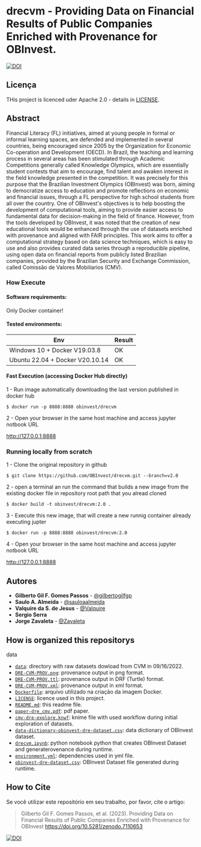 # drecvm - Providing Data on Financial Results of Public Companies Enriched with Provenance for OBInvest.

[![DOI](https://zenodo.org/badge/DOI/10.5281/zenodo.7110653.svg)](https://doi.org/10.5281/zenodo.7110653)

## Licença
THis project is licenced uder Apache 2.0 - details in [LICENSE](LICENSE).

## Abstract 

Financial Literacy (FL) initiatives, aimed at young people in formal or informal learning spaces, are defended and implemented in several countries, being encouraged since 2005 by the Organization for Economic Co-operation and Development (OECD). In Brazil, the teaching and learning process in several areas has been stimulated through Academic Competitions generally called Knowledge Olympics, which are essentially student contests that aim to encourage, find talent and awaken interest in the field knowledge presented in the competition. It was precisely for this purpose that the Brazilian Investment Olympics (OBInvest) was born, aiming to democratize access to education and promote reflections on economic and financial issues, through a FL perspective for high school students from all over the country. One of OBInvest's objectives is to help boosting the development of computational tools, aiming to provide easier access to fundamental data for decision-making in the field of finance. However, from the tools developed by OBInvest, it was noted that the creation of new educational tools would be enhanced through the use of datasets enriched with provenance and aligned with FAIR principles. This work aims to offer a computational strategy based on data science techniques, which is easy to use and also provides curated data series through a reproducible pipeline, using open data on financial reports from publicly listed Brazilian companies, provided by the Brazilian Security and Exchange Commission, called Comissão de Valores Mobiliarios (CMV).

### How Execute

#### Software requirements:

Only Docker container!

#### Tested environments:


Env | Result
---------- | ---------
Windows 10 + Docker V19.03.8 | OK
Ubuntu 22.04 + Docker V20.10.14 | OK

#### Fast Execution (accessing Docker Hub directly)
1 - Run image automatically downloading the last version published in docker hub
```
$ docker run -p 8888:8888 obinvest/drecvm
```
2 - Open your browser in the same host machine and access jupyter notbook URL

http://127.0.0.1:8888

### Running locally from scratch
1 - Clone the original repository in github
```    
$ git clone https://github.com/OBInvest/drecvm.git --branch=v2.0
```  
2 - open a terminal an run the command that builds a new image from the existing docker file in repository root path that you alread cloned
```    
$ docker build -t obinvest/drecvm:2.0 .
```    
3 - Execute this new image, that will create a new runnig container already executing jupter
```
$ docker run -p 8888:8888 obinvest/drecvm:2.0
```
4 - Open your browser in the same host machine and access jupyter notbook URL

http://127.0.0.1:8888

## Autores
- **Gilberto Gil F. Gomes Passos** - [@gilbertogilfgp](https://github.com/gilbertogilfgp)
- **Saulo A. Almeida** - [@sauloaalmeida](https://github.com/sauloaalmeida)
- **Valquire da S. de Jesus** - [@Valquire](https://github.com/Valquire)
- **Sergio Serra**
- **Jorge Zavaleta** - [@Zavaleta](https://github.com/Zavaleta)

## How is organized this repositorys
data
- [`data`](data): directory with raw datasets dowload from CVM in 09/16/2022.
- [`DRE-CVM-PROV.png`](DRE-CVM-PROV.png): provenance output in png format.
- [`DRE-CVM-PROV.ttl`](DRE-CVM-PROV.ttl): provenance output in DRF (Turtle) format.
- [`DRE-CVM-PROV.xml`](DRE-CVM-PROV.png): provenance output in xml format.
- [`Dockerfile`](Dockerfile): arquivo utilizado na criação da imagem Docker.
- [`LICENSE`](LICENSE): licence used in this project.
- [`README.md`](README.md): this readme file.
- [`paper-dre_cmv.pdf`](paper-dre_cmv.pdf): pdf paper.
- [`cmv-dre-explore.knwf`](cmv-dre-explore.knwf): knime file with used workflow during initial exploration of datasets.
- [`data-dictionary-obinvest-dre-dataset.csv`](data-dictionary-obinvest-dre-dataset.csv): data dictionary of OBInvest dataset.
- [`drecvm.ipynb`](drecvm.ipynb):  python notebook python that creates OBInvest Dataset and generaterovenance during runtime.
- [`environment.yml`](environment.yml): dependencies used in yml file.
- [`obinvest-dre-dataset.csv`](obinvest-dre-dataset.csv): OBInvest Dataset file generated during runtime.

## How to Cite
Se você utilizar este repositório em seu trabalho, por favor, cite o artigo:

>Gilberto Gil F. Gomes Passos, et al. (2023). Providing Data on Financial Results of Public Companies Enriched with Provenance for OBInvest https://doi.org/10.5281/zenodo.7110653

[![DOI](https://zenodo.org/badge/DOI/10.5281/zenodo.7110653.svg)](https://doi.org/10.5281/zenodo.7110653)
